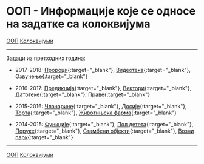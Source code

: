 # ООП - Информације које се односе на задатке са колоквијума

[ООП](../../README.md) [Колоквијуми](../README.md)

---

Задаци из претходних година:

* 2017-2018: [Пророци](./rokovi/kol201718_1_Proroci.pdf){:target="_blank"}, [Видеотека](./rokovi/kol201718_2_Videoteka.pdf){:target="_blank"}, [Озвучење](./rokovi/kol201718_3_Ozvucenje.pdf){:target="_blank"}

* 2016-2017: [Предикција](./rokovi/kol201617_1_Predikcija.pdf){:target="_blank"}, [Вектори](./rokovi/kol201617_2_Vektori.pdf){:target="_blank"}, [Датотеке](./rokovi/kol201617_3_Datoteke.pdf){:target="_blank"}, [Праве](./rokovi/kol201617_4_Prave.pdf){:target="_blank"}

* 2015-2016: [Чланарине](./rokovi/kol201516_Clanarine.pdf){:target="_blank"}, [Досије](./rokovi/kol201516_Dosije.pdf){:target="_blank"}, [Торта](./rokovi/kol201516_Torta.pdf){:target="_blank"}, [Животињска фарма](./rokovi/kol201516_ZivotinjskaFarma.pdf){:target="_blank"}

* 2014-2015: [Функције](./rokovi/kol201415_Funkcije.pdf){:target="_blank"}, [Пол детета](./rokovi/kol201415_PolDeteta.pdf){:target="_blank"}, [Поруке](./rokovi/kol201415_Poruke.pdf){:target="_blank"}, [Стамбени објекти](./rokovi/kol201415_StambeniObjekti.pdf){:target="_blank"}, [Возни парк](./rokovi/kol201415_VozniPark.pdf){:target="_blank"}


---

[ООП](../../README.md) [Колоквијуми](../README.md)    

